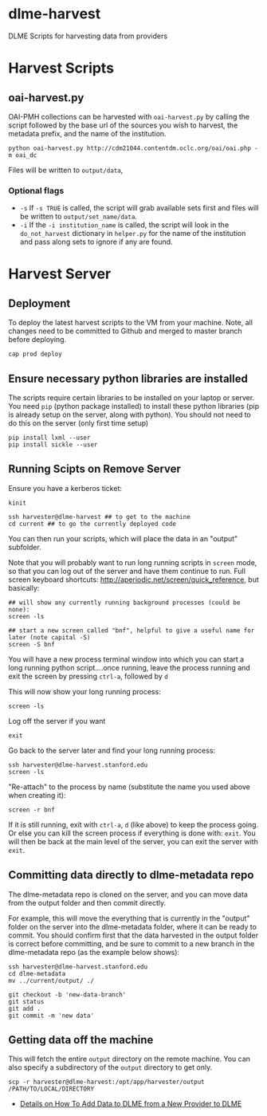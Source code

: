 # dlme-harvest
DLME Scripts for harvesting data from providers

# Harvest Scripts

## oai-harvest.py

OAI-PMH collections can be harvested with `oai-harvest.py` by calling the script followed by the base url of the sources you wish to harvest, the metadata prefix, and the name of the institution.

`python oai-harvest.py http://cdm21044.contentdm.oclc.org/oai/oai.php -m oai_dc`

Files will be written to `output/data`,

### Optional flags
* `-s` If `-s TRUE` is called, the script will grab available sets first and files will be written to `output/set_name/data`. 
* `-i` If the `-i institution_name` is called, the script will look in the `do_not_harvest` dictionary in `helper.py` for the name of the institution and pass along sets to ignore if any are found.

# Harvest Server 

## Deployment

To deploy the latest harvest scripts to the VM from your machine.  Note, all changes
need to be committed to Github and merged to master branch before deploying.

`cap prod deploy`

## Ensure necessary python libraries are installed

The scripts require certain libraries to be installed on your laptop or server.
You need `pip` (python package installed) to install these python libraries
(pip is already setup on the server, along with python).  You should not need to
do this on the server (only first time setup)

```
pip install lxml --user
pip install sickle --user
```

## Running Scipts on Remove Server

Ensure you have a kerberos ticket:
```
kinit
```

```
ssh harvester@dlme-harvest ## to get to the machine
cd current ## to go the currently deployed code
```

You can then run your scripts, which will place the data in an "output" subfolder.

Note that you will probably want to run long running scripts in `screen` mode, so that
you can log out of the server and have them continue to run.
Full screen keyboard shortcuts: http://aperiodic.net/screen/quick_reference,
but basically:

```
## will show any currently running background processes (could be none):
screen -ls

## start a new screen called "bnf", helpful to give a useful name for later (note capital -S)
screen -S bnf
```

You will have a new process terminal window into which you can start a long running python
script....once running, leave the process running and exit the screen by
pressing `ctrl-a`, followed by `d`

This will now show your long running process:

```
screen -ls
```

Log off the server if you want

```
exit
```

Go back to the server later and find your long running process:

```
ssh harvester@dlme-harvest.stanford.edu
screen -ls
```

"Re-attach" to the process by name (substitute the name you used above when creating it):

```
screen -r bnf
```

If it is still running, exit with `ctrl-a`, `d` (like above) to keep the process going.
Or else you can kill the screen process if everything is done with: `exit`.  You will then be back at the main level
of the server, you can exit the server with `exit`.


## Committing data directly to dlme-metadata repo

The dlme-metadata repo is cloned on the server, and you can move data from the output folder and
then commit directly.

For example, this will move the everything that is currently in the "output" folder
on the server into the dlme-metadata folder, where it can be ready to commit.
You should confirm first that the data harvested in the output folder is correct
before committing, and be sure to commit to a new branch in the dlme-metadata repo
(as the example below shows):

```
ssh harvester@dlme-harvest.stanford.edu
cd dlme-metadata
mv ../current/output/ ./

git checkout -b 'new-data-branch'
git status
git add .
git commit -m 'new data'
```

## Getting data off the machine

This will fetch the entire `output` directory on the remote machine.  You can also specify
a subdirectory of the `output` directory to get only.

```
scp -r harvester@dlme-harvest:/opt/app/harvester/output /PATH/TO/LOCAL/DIRECTORY
```


* [Details on How To Add Data to DLME from a New Provider to DLME](docs/add_data_source.md)
